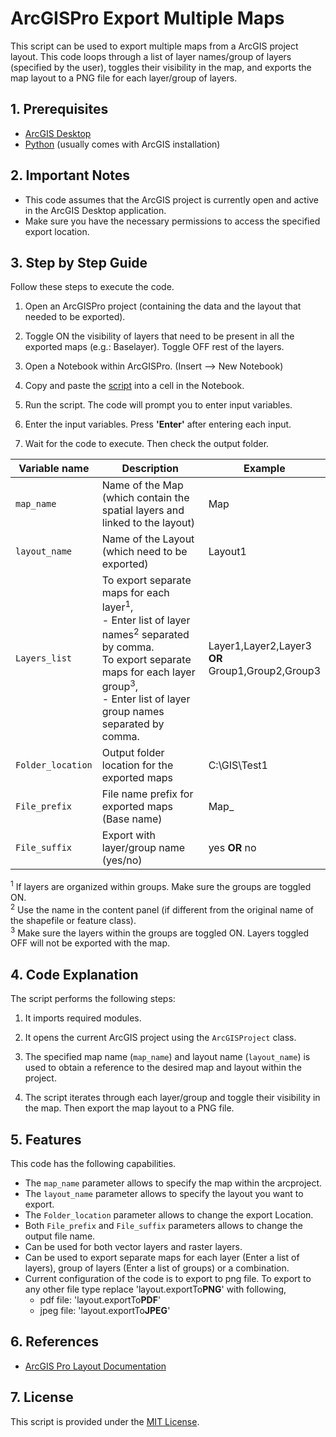 # ArcGISPro Export Multiple Maps
This script can be used to export multiple maps from a ArcGIS project layout. This code loops through a list of layer names/group of layers (specified by the user), toggles their visibility in the map, and exports the map layout to a PNG file for each layer/group of layers.

## 1. Prerequisites

- [ArcGIS Desktop](https://www.esri.com/en-us/arcgis/products/arcgis-desktop/overview)
- [Python](https://www.python.org/) (usually comes with ArcGIS installation)

## 2. Important Notes

- This code assumes that the ArcGIS project is currently open and active in the ArcGIS Desktop application.
- Make sure you have the necessary permissions to access the specified export location.

## 3. Step by Step Guide

Follow these steps to execute the code.

1. Open an ArcGISPro project (containing the data and the layout that needed to be exported).

2. Toggle ON the visibility of layers that need to be present in all the exported maps (e.g.: Baselayer). Toggle OFF rest of the layers.

3. Open a Notebook within ArcGISPro. (Insert --> New Notebook)

4. Copy and paste the [script](ArcGISPro_ExportMultipleMaps) into a cell in the Notebook.

5. Run the script. The code will prompt you to enter input variables.
   
6. Enter the input variables. Press <b>'Enter'</b> after entering each input.
   
7. Wait for the code to execute. Then check the output folder.

| Variable name | Description | Example | 
| -------- | -------- | -------- |
| `map_name` | Name of the Map (which contain the spatial layers and linked to the layout) | Map|
| `layout_name` | Name of the Layout (which need to be exported) | Layout1|
| `Layers_list` | To export separate maps for each layer<sup>1</sup>, <br> - Enter list of layer names<sup>2</sup> separated by comma. <br> To export separate maps for each layer group<sup>3</sup>, <br> - Enter list of layer group names separated by comma. <br> | Layer1,Layer2,Layer3 <br> <b>OR</b> <br> Group1,Group2,Group3|
| `Folder_location` | Output folder location for the exported maps | C:\GIS\Test1|
| `File_prefix` | File name prefix for exported maps (Base name) | Map_|
| `File_suffix` | Export with layer/group name (yes/no) | yes <b>OR</b> no|

<sup>1</sup> If layers are organized within groups. Make sure the groups are toggled ON. <br>
<sup>2</sup> Use the name in the content panel (if different from the original name of the shapefile or feature class). <br>
<sup>3</sup> Make sure the layers within the groups are toggled ON. Layers toggled OFF will not be exported with the map.

## 4. Code Explanation

The script performs the following steps:

1. It imports required modules.

2. It opens the current ArcGIS project using the `ArcGISProject` class.

3. The specified map name (`map_name`) and layout name (`layout_name`) is used to obtain a reference to the desired map and layout within the project.

6. The script iterates through each layer/group and toggle their visibility in the map. Then export the map layout to a PNG file.
   
## 5. Features

This code has the following capabilities.
- The `map_name` parameter allows to specify the map within the arcproject.
- The `layout_name` parameter allows to specify the layout you want to export.
- The `Folder_location` parameter allows to change the export Location.
- Both `File_prefix` and `File_suffix` parameters allows to change the output file name.
- Can be used for both vector layers and raster layers.
- Can be used to export separate maps for each layer (Enter a list of layers), group of layers (Enter a list of groups) or a combination.
- Current configuration of the code is to export to png file. To export to any other file type replace 'layout.exportTo<b>PNG</b>' with following,
   - pdf file: 'layout.exportTo<b>PDF</b>'
   - jpeg file: 'layout.exportTo<b>JPEG</b>'

## 6. References
- [ArcGIS Pro Layout Documentation](https://pro.arcgis.com/en/pro-app/latest/arcpy/mapping/layout-class.htm) 


## 7. License

This script is provided under the [MIT License](LICENSE).
